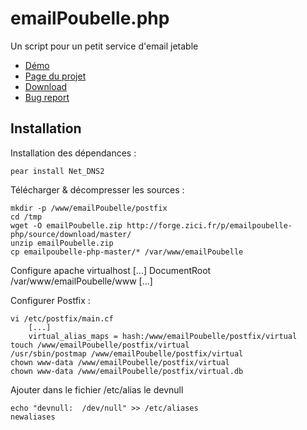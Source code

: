emailPoubelle.php
=============

Un script pour un petit service d'email jetable

* [Démo](http://poubelle.zici.fr/)
* [Page du projet](http://forge.zici.fr/p/emailpoubelle-php/)
* [Download](http://forge.zici.fr/p/emailpoubelle-php/source/download/master/)
* [Bug report](http://forge.zici.fr/p/emailpoubelle-php/issues/)

Installation
-----------

Installation des dépendances :

    pear install Net_DNS2

Télécharger & décompresser les sources :

    mkdir -p /www/emailPoubelle/postfix
    cd /tmp
    wget -O emailPoubelle.zip http://forge.zici.fr/p/emailpoubelle-php/source/download/master/
    unzip emailPoubelle.zip
    cp emailpoubelle-php-master/* /var/www/emailPoubelle

Configure apache virtualhost
	[...]
	DocumentRoot /var/www/emailPoubelle/www
	[...]

Configurer Postfix :

    vi /etc/postfix/main.cf
        [...]
        virtual_alias_maps = hash:/www/emailPoubelle/postfix/virtual
    touch /www/emailPoubelle/postfix/virtual
    /usr/sbin/postmap /www/emailPoubelle/postfix/virtual
    chown www-data /www/emailPoubelle/postfix/virtual
    chown www-data /www/emailPoubelle/postfix/virtual.db

Ajouter dans le fichier /etc/alias le devnull

	echo "devnull:	/dev/null" >> /etc/aliases
	newaliases
